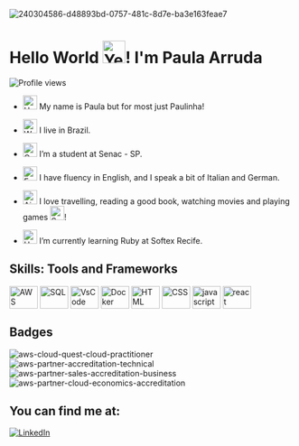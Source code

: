 ![240304586-d48893bd-0757-481c-8d7e-ba3e163feae7](https://github.com/paularcsarruda/paularcsarruda/assets/122739036/866f21e7-d4c4-4142-91e7-61030d909b98)

<h1 align="left">Hello World <img src="https://raw.githubusercontent.com/Tarikul-Islam-Anik/Animated-Fluent-Emojis/master/Emojis/Smilies/Yellow%20Heart.png" alt="Yellow Heart" width="40" height="40" />! I'm Paula Arruda</h1>
<p align="left"> <img src="https://komarev.com/ghpvc/?username=paularcsarruda&color=yellow" alt="Profile views" /> </p>

<!-- Presentation -->
<p>

  - <img src="https://raw.githubusercontent.com/Tarikul-Islam-Anik/Animated-Fluent-Emojis/master/Emojis/Hand%20gestures/Heart%20Hands%20Medium-Light%20Skin%20Tone.png" alt="Heart Hands Medium-Light Skin Tone" width="25" height="25" /> My name is Paula but for most just Paulinha!
  
  - <img src="https://raw.githubusercontent.com/Tarikul-Islam-Anik/Animated-Fluent-Emojis/master/Emojis/Travel%20and%20places/World%20Map.png" alt="World Map" width="25" height="25" /> I live in Brazil.
  
  - <img src="https://raw.githubusercontent.com/Tarikul-Islam-Anik/Animated-Fluent-Emojis/master/Emojis/Objects/Open%20Book.png" alt="Open Book" width="25" height="25" /> I’m a student at Senac - SP.

  - <img src="https://raw.githubusercontent.com/Tarikul-Islam-Anik/Animated-Fluent-Emojis/master/Emojis/Animals/Four%20Leaf%20Clover.png" alt="Four Leaf Clover" width="25" height="25" /> I have fluency in English, and I speak a bit of Italian and German.

  - <img src="https://raw.githubusercontent.com/Tarikul-Islam-Anik/Animated-Fluent-Emojis/master/Emojis/Travel%20and%20places/Airplane.png" alt="Airplane" width="25" height="25" /> I love travelling, reading a good book, watching movies and playing games <img src="https://raw.githubusercontent.com/Tarikul-Islam-Anik/Animated-Fluent-Emojis/master/Emojis/Smilies/See-No-Evil%20Monkey.png" alt="See-No-Evil Monkey" width="25" height="25" />!

  - <img src="https://raw.githubusercontent.com/Tarikul-Islam-Anik/Animated-Fluent-Emojis/master/Emojis/Objects/Hammer%20and%20Wrench.png" alt="Hammer and Wrench" width="25" height="25" /> I’m currently learning Ruby at Softex Recife.
</p> 

## Skills: Tools and Frameworks
<!-- Skills -->
<div style="flex-basis: 48%;">
  <img align="center" alt="AWS"  height="40" width="50" src="https://cdn.jsdelivr.net/gh/devicons/devicon@latest/icons/amazonwebservices/amazonwebservices-original-wordmark.svg" />
  <img align="center" alt="SQL" height="40" width="50" src="https://cdn.jsdelivr.net/gh/devicons/devicon/icons/mysql/mysql-original-wordmark.svg" />
  <img align="center" alt="VsCode" height="40" width="50" src="https://cdn.jsdelivr.net/gh/devicons/devicon/icons/vscode/vscode-original.svg" />
  <img align="center" alt="Docker" height="40" width="50" src="https://cdn.jsdelivr.net/gh/devicons/devicon/icons/docker/docker-original-wordmark.svg" />
  <img align="center" alt="HTML" height="40" width="50" src="https://cdn.jsdelivr.net/gh/devicons/devicon@latest/icons/html5/html5-original-wordmark.svg" />
  <img align="center" alt="CSS" height="40" width="50" src="https://cdn.jsdelivr.net/gh/devicons/devicon@latest/icons/css3/css3-original-wordmark.svg" />
  <img align="center" alt="javascript" height="40" width="50" src="https://cdn.jsdelivr.net/gh/devicons/devicon@latest/icons/javascript/javascript-original.svg" />
  <img align="center" alt="react" height="40" width="50" src="https://cdn.jsdelivr.net/gh/devicons/devicon@latest/icons/react/react-original.svg" />
          
                   
</div>

## Badges
<!-- Badges -->
![aws-cloud-quest-cloud-practitioner](https://github.com/paularcsarruda/paularcsarruda/assets/122739036/1f96fb38-22d5-43e0-91cf-66a86729f94f)
![aws-partner-accreditation-technical](https://github.com/paularcsarruda/paularcsarruda/assets/122739036/58a82d89-59bf-4c7e-a9e6-ec0a648050ca)
![aws-partner-sales-accreditation-business](https://github.com/paularcsarruda/paularcsarruda/assets/122739036/a5b87819-cc33-4ffc-a573-2e428e0618b6)
![aws-partner-cloud-economics-accreditation](https://github.com/paularcsarruda/paularcsarruda/assets/122739036/f819bc99-dd3c-4870-8bcf-d2252260984e)

<!-- Contact -->
## You can find me at:
 <div>
  <a href="https://www.linkedin.com/in/paula-arruda-b22411302/" target="_blank"><img src="https://img.shields.io/badge/-LinkedIn-%230077B5?style=for-the-badge&logo=linkedin&logoColor=white" alt="LinkedIn"></a>
</div>



